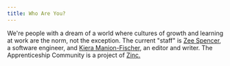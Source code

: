 ```yaml
---
title: Who Are You?
---
```

We're people with a dream of a world where cultures of growth and learning at
work are the norm, not the exception. The current
"staff" is <a href="http://zeespencer.com">Zee Spencer</a>, a software engineer, and <a
href="http://twitter.com/kmanion">Kiera Manion-Fischer</a>, an editor and writer. The Apprenticeship Community is a project of [Zinc.](http://www.zincma.de)
